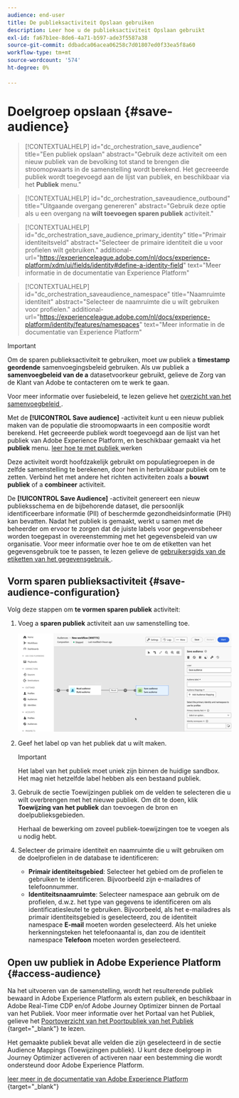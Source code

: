```yaml
---
audience: end-user
title: De publieksactiviteit Opslaan gebruiken
description: Leer hoe u de publieksactiviteit Opslaan gebruikt
exl-id: fa67b1ee-8de6-4a71-b597-ade3f5587a38
source-git-commit: ddbadca06acea06258c7d01807ed0f33ea5f8a60
workflow-type: tm+mt
source-wordcount: '574'
ht-degree: 0%

---
```


# Doelgroep opslaan {#save-audience}

>[!CONTEXTUALHELP]
>id="dc_orchestration_save_audience"
>title="Een publiek opslaan"
>abstract="Gebruik deze activiteit om een nieuw publiek van de bevolking tot stand te brengen die stroomopwaarts in de samenstelling wordt berekend. Het gecreeerde publiek wordt toegevoegd aan de lijst van publiek, en beschikbaar via het **Publiek** menu."

>[!CONTEXTUALHELP]
>id="dc_orchestration_saveaudience_outbound"
>title="Uitgaande overgang genereren"
>abstract="Gebruik deze optie als u een overgang na **wilt toevoegen sparen publiek** activiteit."

>[!CONTEXTUALHELP]
>id="dc_orchestration_save_audience_primary_identity"
>title="Primair identiteitsveld"
>abstract="Selecteer de primaire identiteit die u voor profielen wilt gebruiken."
>additional-url="https://experienceleague.adobe.com/nl/docs/experience-platform/xdm/ui/fields/identity#define-a-identity-field" text="Meer informatie in de documentatie van Experience Platform"

>[!CONTEXTUALHELP]
>id="dc_orchestration_saveaudience_namespace"
>title="Naamruimte identiteit"
>abstract="Selecteer de naamruimte die u wilt gebruiken voor profielen."
>additional-url="https://experienceleague.adobe.com/nl/docs/experience-platform/identity/features/namespaces" text="Meer informatie in de documentatie van Experience Platform"

>[!IMPORTANT]
>
>Om de sparen publieksactiviteit te gebruiken, moet uw publiek a **timestamp geordende** samenvoegingsbeleid gebruiken. Als uw publiek a **samenvoegbeleid van de a** datasetvoorkeur gebruikt, gelieve de Zorg van de Klant van Adobe te contacteren om te werk te gaan.
>
>Voor meer informatie over fusiebeleid, te lezen gelieve het [ overzicht van het samenvoegbeleid ](https://experienceleague.adobe.com/nl/docs/experience-platform/profile/merge-policies/overview).

Met de **[!UICONTROL Save audience]** -activiteit kunt u een nieuw publiek maken van de populatie die stroomopwaarts in een compositie wordt berekend. Het gecreeerde publiek wordt toegevoegd aan de lijst van het publiek van Adobe Experience Platform, en beschikbaar gemaakt via het **publiek** menu. [ leer hoe te met publiek ](../../start/audiences.md) werken

Deze activiteit wordt hoofdzakelijk gebruikt om populatiegroepen in de zelfde samenstelling te berekenen, door hen in herbruikbaar publiek om te zetten. Verbind het met andere het richten activiteiten zoals a **bouwt publiek** of a **combineer** activiteit.

De **[!UICONTROL Save Audience]** -activiteit genereert een nieuw publieksschema en de bijbehorende dataset, die persoonlijk identificeerbare informatie (PII) of beschermde gezondheidsinformatie (PHI) kan bevatten. Nadat het publiek is gemaakt, werkt u samen met de beheerder om ervoor te zorgen dat de juiste labels voor gegevensbeheer worden toegepast in overeenstemming met het gegevensbeleid van uw organisatie. Voor meer informatie over hoe te om de etiketten van het gegevensgebruik toe te passen, te lezen gelieve de [ gebruikersgids van de etiketten van het gegevensgebruik ](https://experienceleague.adobe.com/nl/docs/experience-platform/data-governance/labels/user-guide).

## Vorm sparen publieksactiviteit {#save-audience-configuration}

Volg deze stappen om **te vormen sparen publiek** activiteit:

1. Voeg a **sparen publiek** activiteit aan uw samenstelling toe.

   ![](../assets/save-audience.png)

1. Geef het label op van het publiek dat u wilt maken.

   >[!IMPORTANT]
   >
   >Het label van het publiek moet uniek zijn binnen de huidige sandbox. Het mag niet hetzelfde label hebben als een bestaand publiek.

1. Gebruik de sectie Toewijzingen publiek om de velden te selecteren die u wilt overbrengen met het nieuwe publiek. Om dit te doen, klik **Toewijzing van het publiek** dan toevoegen de bron en doelpublieksgebieden.

   Herhaal de bewerking om zoveel publiek-toewijzingen toe te voegen als u nodig hebt.

1. Selecteer de primaire identiteit en naamruimte die u wilt gebruiken om de doelprofielen in de database te identificeren:

   * **Primair identiteitsgebied**: Selecteer het gebied om de profielen te gebruiken te identificeren. Bijvoorbeeld zijn e-mailadres of telefoonnummer.
   * **Identiteitsnaamruimte**: Selecteer namespace aan gebruik om de profielen, d.w.z. het type van gegevens te identificeren om als identificatiesleutel te gebruiken. Bijvoorbeeld, als het e-mailadres als primair identiteitsgebied is geselecteerd, zou de identiteit namespace **E-mail** moeten worden geselecteerd. Als het unieke herkenningsteken het telefoonaantal is, dan zou de identiteit namespace **Telefoon** moeten worden geselecteerd.

## Open uw publiek in Adobe Experience Platform {#access-audience}

Na het uitvoeren van de samenstelling, wordt het resulterende publiek bewaard in Adobe Experience Platform als extern publiek, en beschikbaar in Adobe Real-Time CDP en/of Adobe Journey Optimizer binnen de Portaal van het Publiek. Voor meer informatie over het Portaal van het Publiek, gelieve het [ Poortoverzicht van het Poortpubliek van het Publiek ](https://experienceleague.adobe.com/nl/docs/experience-platform/segmentation/ui/audience-portal){target="_blank"} te lezen.

Het gemaakte publiek bevat alle velden die zijn geselecteerd in de sectie Audience Mappings (Toewijzingen publiek). U kunt deze doelgroep in Journey Optimizer activeren of activeren naar een bestemming die wordt ondersteund door Adobe Experience Platform.

[ leer meer in de documentatie van Adobe Experience Platform ](https://experienceleague.adobe.com/nl/docs/experience-platform/segmentation/ui/audience-portal){target="_blank"}

<!--

## Example{#save-audience-example}

The following example illustrates a simple audience update from targeting. A scheduler is added to run the workflow once a month. A query recovers all the profiles subscribed to the different application services available. The **Save audience** activity updates the audience by deleting profiles that have unsubscribed from the service since the last workflow execution and by adding the newly subscribed profiles.
-->
